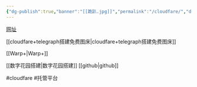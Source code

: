```yaml
---
{"dg-publish":true,"banner":"[[跪趴.jpg]]","permalink":"/cloudfare/","dgPassFrontmatter":true,"noteIcon":""}
---
```




[网址](https://www.cloudflare-cn.com/enterprise/)

[[cloudfare+telegraph搭建免费图床\|cloudfare+telegraph搭建免费图床]]


[[Warp+\|Warp+]]

[[数字花园搭建\|数字花园搭建]]
[[github\|github]]



#cloudfare #托管平台 